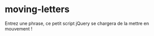 # moving-letters

Entrez une phrase, ce petit script jQuery se chargera de la mettre en mouvement !

